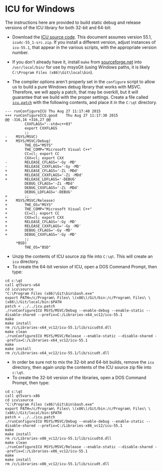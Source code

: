 ICU for Windows
===============
The instructions here are provided to build static debug and release versions of the ICU library for both 32-bit and 64-bit:

* Download the [ICU source code](http://site.icu-project.org/download). This document assumes version 55.1, `icu4c-55_1-src.zip`. If you install a different version, adjust instances of `icu-55.1`, that appear in the various scripts, with the appropriate version number.
* If you don't already have it, install `make` from [sourceforge.net](http://sourceforge.net/projects/mingw/files/MSYS/Base/make/make-3.81-3/) into `/usr/local/bin/` for use by msysGit (using Windows paths, it is likely `C:\Program Files (x86)\Git\local\bin`).

* The compiler options aren't properly set in the `configure` script to allow us to build a pure Windows debug library that works with MSVC. Therefore, we will apply a patch, that may be overkill, but it will guarantee that we build with the proper settings. Create a file called [`icu.patch`](icu.patch) with the following contents, and place it in the `C:\qt` directory.

```
--- runConfigureICU	Thu Aug 27 11:17:40 2015
+++ runConfigureICU.good	Thu Aug 27 11:17:30 2015
@@ -316,16 +316,27 @@
         CXXFLAGS="--std=c++03"
         export CXXFLAGS
         ;;
-    MSYS/MSVC)
+    MSYS/MSVC/Debug)
         THE_OS="MSYS"
         THE_COMP="Microsoft Visual C++"
         CC=cl; export CC
         CXX=cl; export CXX
-        RELEASE_CFLAGS='-Gy -MD'
-        RELEASE_CXXFLAGS='-Gy -MD'
+        RELEASE_CFLAGS='-Zi -MDd'
+        RELEASE_CXXFLAGS='-Zi -MDd'
+        RELEASE_LDFLAGS='-DEBUG'
         DEBUG_CFLAGS='-Zi -MDd'
         DEBUG_CXXFLAGS='-Zi -MDd'
         DEBUG_LDFLAGS='-DEBUG'
+        ;;
+    MSYS/MSVC/Release)
+        THE_OS="MSYS"
+        THE_COMP="Microsoft Visual C++"
+        CC=cl; export CC
+        CXX=cl; export CXX
+        RELEASE_CFLAGS='-Gy -MD'
+        RELEASE_CXXFLAGS='-Gy -MD'
+        DEBUG_CFLAGS='-Gy -MD'
+        DEBUG_CXXFLAGS='-Gy -MD'
         ;;
     *BSD)
         THE_OS="BSD"
```
* Unzip the contents of ICU source zip file into `C:\qt`. This will create an `icu` directory.
* To create the 64-bit version of ICU, open a DOS Command Prompt, then type:

```
cd c:\qt
call qt5vars-x64
cd icu\source
"C:\Program Files (x86)\Git\bin\bash.exe"
export PATH=/c/Program\ Files\ \(x86\)/Git/bin:/c/Program\ Files\ \(x86\)/Git/local/bin:$PATH
patch < ../../icu.patch
./runConfigureICU MSYS/MSVC/Debug --enable-debug --enable-static --disable-shared --prefix=C:/Libraries-x64_vc12/icu-55.1
make
make install
rm /c/Libraries-x64_vc12/icu-55.1/lib/sicudtd.dll
make clean
./runConfigureICU MSYS/MSVC/Release --enable-static --disable-shared --prefix=C:/Libraries-x64_vc12/icu-55.1
make
make install
rm /c/Libraries-x64_vc12/icu-55.1/lib/sicudt.dll
```
* In order be sure not to mix the 32-bit and 64-bit builds, remove the `icu` directory, then again unzip the contents of the ICU source zip file into `c:\qt`.
* To create the 32-bit version of the libraries, open a DOS Command Prompt, then type:

```
cd c:\qt
call qt5vars-x86
cd icu\source
"C:\Program Files (x86)\Git\bin\bash.exe"
export PATH=/c/Program\ Files\ \(x86\)/Git/bin:/c/Program\ Files\ \(x86\)/Git/local/bin:$PATH
patch < ../../icu.patch
./runConfigureICU MSYS/MSVC/Debug --enable-debug --enable-static --disable-shared --prefix=C:/Libraries-x86_vc12/icu-55.1
make
make install
rm /c/Libraries-x86_vc12/icu-55.1/lib/sicudtd.dll
make clean
./runConfigureICU MSYS/MSVC/Release --enable-static --disable-shared --prefix=C:/Libraries-x86_vc12/icu-55.1
make
make install
rm /c/Libraries-x86_vc12/icu-55.1/lib/sicudt.dll
```
